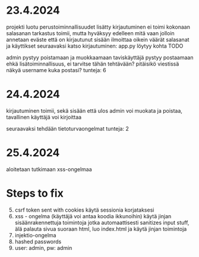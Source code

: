 # 23.4.2024
projekti luotu
perustoiminnallisuudet lisätty
kirjautuminen ei toimi kokonaan
salasanan tarkastus toimii, mutta hyväksyy edelleen mitä vaan jolloin annetaan eväste että on kirjautunut sisään
ilmoittaa oikein väärät salasanat ja käyttikset
seuraavaksi katso kirjautuminen: app.py löytyy kohta TODO

admin pystyy poistamaan ja muokkaamaan
taviskäyttäjä pystyy postaamaan
ehkä lisätoiminnallisuus, ei tarvitse tähän tehtävään? pitäisikö viestissä näkyä username kuka postasi?
tunteja: 6

# 24.4.2024
kirjautuminen toimii, sekä sisään että ulos
admin voi muokata ja poistaa, tavallinen käyttäjä voi kirjoittaa

seuraavaksi tehdään tietoturvaongelmat
tunteja: 2

# 25.4.2024
aloitetaan tutkimaan xss-ongelmaa


# Steps to fix
5. csrf token sent with cookies
käytä sessionia korjataksesi
4. xss - ongelma (käyttäjä voi antaa koodia ikkunoihin)
käytä jinjan sisäänrakennettuja toimintoja jotka automaattisesti sanitizes input stuff, älä palauta sivua suoraan html, luo index.html ja käytä jinjan toimintoja
3. injektio-ongelma
2. hashed passwords
1. user: admin, pw: admin